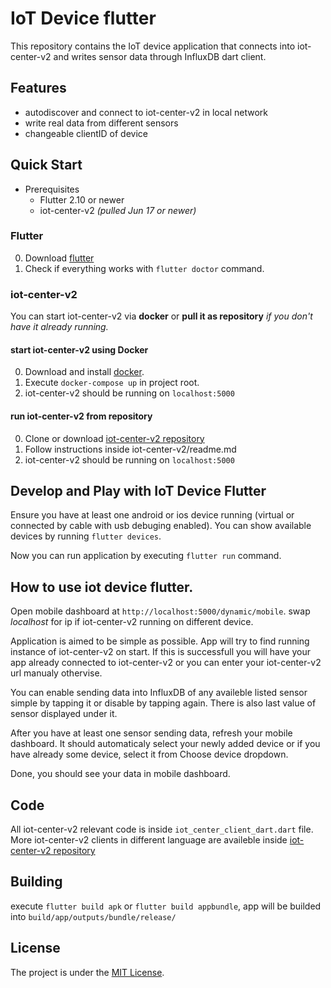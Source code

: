 # IoT Device flutter

This repository contains the IoT device application that connects into iot-center-v2 and writes sensor data through InfluxDB dart client.

## Features

- autodiscover and connect to iot-center-v2 in local network
- write real data from different sensors
- changeable clientID of device

## Quick Start

- Prerequisites
  - Flutter 2.10 or newer
  - iot-center-v2 *(pulled Jun 17 or newer)*

### Flutter
0) Download [flutter](https://docs.flutter.dev/get-started/install)
0) Check if everything works with `flutter doctor` command.

### iot-center-v2

You can start iot-center-v2 via **docker** or **pull it as repository** *if you don't have it already running.*

#### start iot-center-v2 using Docker 
0) Download and install [docker](https://www.docker.com/get-started/).
0) Execute `docker-compose up` in project root.
0) iot-center-v2 should be running on `localhost:5000`

#### run iot-center-v2 from repository
0) Clone or download [iot-center-v2 repository](https://github.com/bonitoo-io/iot-center-v2)
0) Follow instructions inside iot-center-v2/readme.md
0) iot-center-v2 should be running on `localhost:5000`

## Develop and Play with IoT Device Flutter

Ensure you have at least one android or ios device running (virtual or connected by cable with usb debuging enabled). You can show available devices by running `flutter devices`.

Now you can run application by executing `flutter run` command.

## How to use iot device flutter.

Open mobile dashboard at `http://localhost:5000/dynamic/mobile`. swap *localhost* for ip if iot-center-v2 running on different device.

Application is aimed to be simple as possible. App will try to find running instance of iot-center-v2 on start. If this is successfull you will have your app already connected to iot-center-v2 or you can enter your iot-center-v2 url manualy othervise.

You can enable sending data into InfluxDB of any availeble listed sensor simple by tapping it or disable by tapping again. There is also last value of sensor displayed under it.

After you have at least one sensor sending data, refresh your mobile dashboard.
It should automaticaly select your newly added device or if you have already some device, select it from Choose device dropdown.

Done, you should see your data in mobile dashboard.

## Code

All iot-center-v2 relevant code is inside `iot_center_client_dart.dart` file. More iot-center-v2 clients in different language are availeble inside [iot-center-v2 repository](https://github.com/bonitoo-io/iot-center-v2)


## Building

execute `flutter build apk` or `flutter build appbundle`, app will be builded into `build/app/outputs/bundle/release/`


## License

The project is under the [MIT License](https://opensource.org/licenses/MIT).
